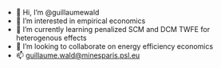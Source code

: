 - 👋 Hi, I’m @guillaumewald
- 👀 I’m interested in empirical economics
- 🌱 I’m currently learning penalized SCM and DCM TWFE for heterogenous effects
- 💞️ I’m looking to collaborate on energy efficiency economics
- 📫 guillaume.wald@minesparis.psl.eu

<!---
guillaumewald/guillaumewald is a ✨ special ✨ repository because its `README.md` (this file) appears on your GitHub profile.
You can click the Preview link to take a look at your changes.
--->
